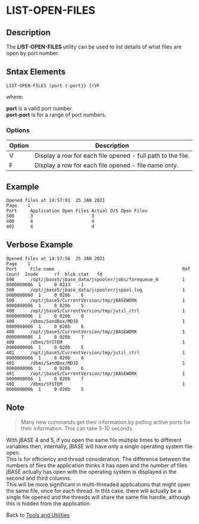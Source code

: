# LIST-OPEN-FILES

<PageHeader />

## Description

The **LIST-OPEN-FILES** utility can be used to list details of what files are open by port number.

## Sntax Elements

```
LIST-OPEN-FILES (port {-port}} {(VF
```

where:

**port** is a valid port number.  
**port-port** is for a range of port numbers.

### Options

| Option | Description |
| --- | --- |
| V | Display a row for each file opened - full path to the file. |
| F | Display a row for each file opened - file name only. |

## Example

```
Opened files at 14:57:01  25 JAN 2021                                                                       Page    1
Port     Application Open Files Actual O/S Open Files
500      3                      3
400      4                      4
401      4                      4
```

## Verbose Example

```
Opened files at 14:57:56  25 JAN 2021                                                                       Page    1
Port     File name                                                Ref Count  Inode      rf  blck stat   fd
500      /opt/jbase5/jbase_data/jspooler/jobs/formqueue_0         1          0000000006  1     0 0213   -1
500      /opt/jbase5/jbase_data/jspooler/jspool_log               1          0000000000  1     0 020b    6
500      /opt/jbase5/CurrentVersion/tmp/jBASEWORK                 1          0000000006  1     0 020b    5
400      /opt/jbase5/CurrentVersion/tmp/jutil_ctrl                1          0000000006  1     0 020b    8
400      /dbms/SandBox/MD]D                                       1          0000000006  1     0 020b    6
400      /opt/jbase5/CurrentVersion/tmp/jBASEWORK                 1          0000000006  1     0 020b    7
400      /dbms/SYSTEM                                             1          0000000006  1     0 020b    5
401      /opt/jbase5/CurrentVersion/tmp/jutil_ctrl                1          0000000006  1     0 020b    8
401      /dbms/SandBox/MD]D                                       1          0000000006  1     0 020b    6
401      /opt/jbase5/CurrentVersion/tmp/jBASEWORK                 1          0000000006  1     0 020b    7
401      /dbms/SYSTEM                                             1          0000000006  1     0 020b    5
```

## Note

>Many new commands get their information by polling active ports for their information. This can take 5-10 seconds.

With jBASE 4 and 5, if you open the same file multiple times to different variables then, internally, jBASE will have only a single operating system file open.  
This is for efficiency and thread consideration. The difference between the numbers of files the application thinks it has open and the number of files jBASE actually has open with the operating system is displayed in the second and third columns.  
This will be more significant in multi-threaded applications that might open the same file, once for each thread. In this case, there will actually be a single file opened and the threads will share the same file handle, although this is hidden from the application.

Back to [Tools and Utilities](./../README.md)

<PageFooter />
